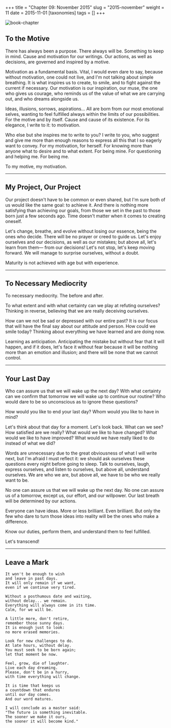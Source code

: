 +++
title = "Chapter 09: November 2015"
slug = "2015-november"
weight = 11
date = 2015-11-01
[taxonomies]
tags = []
+++

![book-chapter](/images/books/oeur/09.jpg)

## To the Motive

There has always been a purpose. There always will be. Something to keep in mind. Cause and motivation for our writings. Our actions, as well as decisions, are governed and inspired by a motive.

Motivation as a fundamental basis. Vital, I would even dare to say, because without motivation, one could not live, and I'm not talking about simple breathing. It is what inspires us to create, to smile, and to fight against the current if necessary. Our motivation is our inspiration, our muse, the one who gives us courage, who reminds us of the value of what we are carrying out, and who dreams alongside us.

Ideas, illusions, sorrows, aspirations... All are born from our most emotional selves, wanting to feel fulfilled always within the limits of our possibilities. For the motive and by itself. Cause and cause of its existence. For its elegance, I write to it: to motivation.

Who else but she inspires me to write to you? I write to you, who suggest and give me more than enough reasons to express all this that I so eagerly want to convey. For my motivation, for herself. For knowing more than anyone what to desire and to what extent. For being mine. For questioning and helping me. For being me.

To my motive, my motivation.

---

## My Project, Our Project

Our project doesn't have to be common or even shared, but I'm sure both of us would like the same goal: to achieve it. And there is nothing more satisfying than achieving our goals, from those we set in the past to those born just a few seconds ago. Time doesn't matter when it comes to creating oneself.

Let's change, breathe, and evolve without losing our essence, being the ones who decide. There will be no prayer or creed to guide us. Let's enjoy ourselves and our decisions, as well as our mistakes; but above all, let's learn from them— from our decisions! Let's not stop, let's keep moving forward. We will manage to surprise ourselves, without a doubt.

Maturity is not achieved with age but with experience.

---

## To Necessary Mediocrity

To necessary mediocrity. The before and after.

To what extent and with what certainty can we play at refuting ourselves? Thinking in reverse, believing that we are really deceiving ourselves.

How can we not be sad or depressed with our entire past? It is our focus that will have the final say about our attitude and person. How could we smile today? Thinking about everything we have learned and are doing now.

Learning as anticipation. Anticipating the mistake but without fear that it will happen, and if it does, let's face it without fear because it will be nothing more than an emotion and illusion; and there will be none that we cannot control.

--- 

## Your Last Day

Who can assure us that we will wake up the next day? With what certainty can we confirm that tomorrow we will wake up to continue our routine? Who would dare to be so unconscious as to ignore these questions?

How would you like to end your last day? Whom would you like to have in mind?

Let's think about that day for a moment. Let's look back. What can we see? How satisfied are we really? What would we like to have changed? What would we like to have improved? What would we have really liked to do instead of what we did?

Words are unnecessary due to the great obviousness of what I will write next, but I'm afraid I must reflect it: we should ask ourselves these questions every night before going to sleep. Talk to ourselves, laugh, express ourselves, and listen to ourselves, but above all, understand ourselves. We are who we are, but above all, we have to be who we really want to be.

No one can assure us that we will wake up the next day. No one can assure us of a tomorrow, except us, our effort, and our willpower. Our last breath will be determined by our actions.

Everyone can have ideas. More or less brilliant. Even brilliant. But only the few who dare to turn those ideas into reality will be the ones who make a difference.

Know our duties, perform them, and understand them to feel fulfilled.

Let's transcend!

---

## Leave a Mark
```
It won't be enough to wish
and leave in past days.
It will only remain if we want,
even if we continue very tired.

Without a posthumous date and waiting,
without delay... we remain.
Everything will always come in its time.
Calm, for we will be.

A little more, don't retire,
remember those sunny days.
It is enough just to look:
no more erased memories.

Look for new challenges to do.
At late hours, without delay.
You must seek to be born again;
let that moment be now.

Feel, grow, die of laughter.
Live each day dreaming.
Please, don't be in a hurry,
with time everything will change.

It is time that keeps us
a countdown that endures
until our day comes.
And our word matures.

I will conclude as a master said:
"The future is something inevitable.
The sooner we make it ours,
the sooner it will become kind."
```